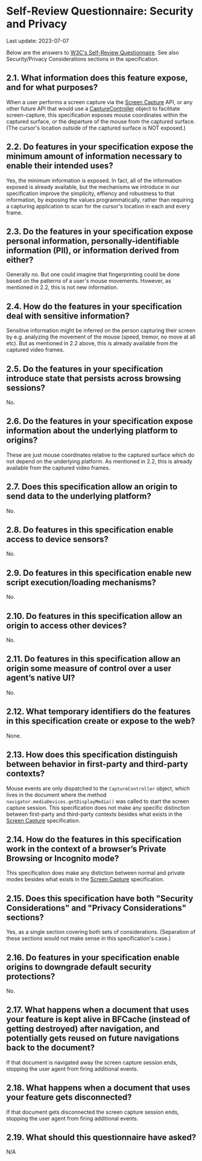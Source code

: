 # Self-Review Questionnaire: Security and Privacy

Last update: 2023-07-07

Below are the answers to [W3C's Self-Review Questionnaire](https://w3ctag.github.io/security-questionnaire/#questions). See also Security/Privacy Considerations sections in the specification.

## 2.1. What information does this feature expose, and for what purposes?

When a user performs a screen capture via the [Screen Capture](https://w3c.github.io/mediacapture-screen-share) API, or any other future API that would use a [CaptureController](https://www.w3.org/TR/screen-capture/#capturecontroller) object to facilitate screen-capture, this specification exposes mouse coordinates within the captured surface, or the departure of the mouse from the captured surface. (The cursor's location outside of the captured surface is NOT exposed.)

## 2.2. Do features in your specification expose the minimum amount of information necessary to enable their intended uses?

Yes, the minimum information is exposed. In fact, all of the information exposed is already available, but the mechanisms we introduce in our specification improve the simplicity, effiency and robustness to that information, by exposing the values programmatically, rather than requiring a capturing application to scan for the cursor's location in each and every frame.

## 2.3. Do the features in your specification expose personal information, personally-identifiable information (PII), or information derived from either?

Generally no. But one could imagine that fingerprinting could be done based on the patterns of a user's mouse movements. However, as mentioned in 2.2, this is not new information.

## 2.4. How do the features in your specification deal with sensitive information?

Sensitive information might be inferred on the person capturing their screen by e.g. analyzing the movement of the mouse (speed, tremor, no move at all etc). But as mentioned in 2.2 above, this is already available from the captured video frames.

## 2.5. Do the features in your specification introduce state that persists across browsing sessions?

No.

## 2.6. Do the features in your specification expose information about the underlying platform to origins?

These are just mouse coordinates relative to the captured surface which do not depend on the underlying platform. As mentioned in 2.2, this is already available from the captured video frames.

## 2.7. Does this specification allow an origin to send data to the underlying platform?

No.

## 2.8. Do features in this specification enable access to device sensors?

No.

## 2.9. Do features in this specification enable new script execution/loading mechanisms?

No.

## 2.10. Do features in this specification allow an origin to access other devices?

No.

## 2.11. Do features in this specification allow an origin some measure of control over a user agent’s native UI?

No.

## 2.12. What temporary identifiers do the features in this specification create or expose to the web?

None.

## 2.13. How does this specification distinguish between behavior in first-party and third-party contexts?

Mouse events are only dispatched to the `CaptureController` object, which lives in the document where the method `navigator.mediaDevices.getDisplayMedia()` was called to start the screen capture session. This specification does not make any specific distinction between first-party and third-party contexts besides what exists in the [Screen Capture](https://w3c.github.io/mediacapture-screen-share) specification.

## 2.14. How do the features in this specification work in the context of a browser’s Private Browsing or Incognito mode?

This specification does make any distiction between normal and private modes besides what exists in the [Screen Capture](https://w3c.github.io/mediacapture-screen-share) specification.

## 2.15. Does this specification have both "Security Considerations" and "Privacy Considerations" sections?

Yes, as a single section covering both sets of considerations. (Separation of these sections would not make sense in this specification's case.)

## 2.16. Do features in your specification enable origins to downgrade default security protections?

No.

## 2.17. What happens when a document that uses your feature is kept alive in BFCache (instead of getting destroyed) after navigation, and potentially gets reused on future navigations back to the document?

If that document is navigated away the screen capture session ends, stopping the user agent from firing additional events.

## 2.18. What happens when a document that uses your feature gets disconnected?

If that document gets disconnected the screen capture session ends, stopping the user agent from firing additional events.

## 2.19. What should this questionnaire have asked?

N/A

